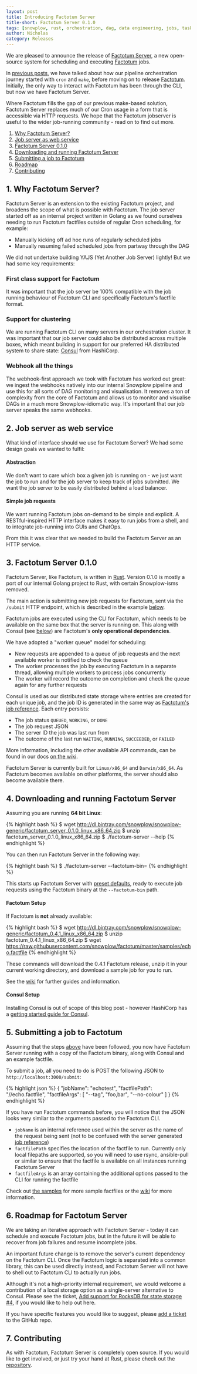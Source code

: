 ```yaml
---
layout: post
title: Introducing Factotum Server
title-short: Factotum Server 0.1.0
tags: [snowplow, rust, orchestration, dag, data engineering, jobs, tasks, factotum, factotum-server, pipeline, rest, web service]
author: Nicholas
category: Releases
---
```


We are pleased to announce the release of [Factotum Server][factotum-server-repo], a new open-source system for scheduling and executing [Factotum][factotum-repo] jobs. 

In [previous posts][snowplow-job-make], we have talked about how our pipeline orchestration journey started with `cron` and `make`, before moving on to release [Factotum][factotum-first-blog]. Initially, the only way to interact with Factotum has been through the CLI, but now we have Factotum Server.

Where Factotum fills the gap of our previous make-based solution, Factotum Server replaces much of our Cron usage in a form that is accessible via HTTP requests. We hope that the Factotum jobserver is useful to the wider job-running community - read on to find out more.

1. [Why Factotum Server?](/blog/2017/04/24/introducing-factotum-server#why)
2. [Job server as web service](/blog/2017/04/24/introducing-factotum-server#web-service)
3. [Factotum Server 0.1.0](/blog/2017/04/24/introducing-factotum-server#factotum)
4. [Downloading and running Factotum Server](/blog/2017/04/24/introducing-factotum-server#install)
5. [Submitting a job to Factotum](/blog/2017/04/24/introducing-factotum-server#submittingxxx)
6. [Roadmap](/blog/2017/04/24/introducing-factotum-server#roadmap)
7. [Contributing](/blog/2017/04/24/introducing-factotum-server#contributing)

<!--more-->

<h2 id="why">1. Why Factotum Server?</h2>

Factotum Server is an extension to the existing Factotum project, and broadens the scope of what is possible with Factotum. The job server started off as an internal project written in Golang as we found ourselves needing to run Factotum factfiles outside of regular Cron scheduling, for example:

* Manually kicking off ad hoc runs of regularly scheduled jobs
* Manually resuming failed scheduled jobs from partway through the DAG

We did not undertake building YAJS (Yet Another Job Server) lightly! But we had some key requirements:

<h3>First class support for Factotum</h3>

It was important that the job server be 100% compatible with the job running behaviour of Factotum CLI and specifically Factotum's factfile format.

<h3>Support for clustering</h3>

We are running Factotum CLI on many servers in our orchestration cluster. It was important that our job server could also be distributed across multiple boxes, which meant building in support for our preferred HA distributed system to share state: [Consul][consul-io] from HashiCorp.

<h3>Webhook all the things</h3>

The webhook-first approach we took with Factotum has worked out great: we ingest the webhooks natively into our internal Snowplow pipeline and use this for all sorts of DAG monitoring and visualisation. It removes a ton of complexity from the core of Factotum and allows us to monitor and visualise DAGs in a much more Snowplow-idiomatic way. It's important that our job server speaks the same webhooks.

<h2 id="web-service">2. Job server as web service</h2>

What kind of interface should we use for Factotum Server? We had some design goals we wanted to fulfil:

<h4>Abstraction</h4>
We don't want to care which box a given job is running on - we just want the job to run and for the job server to keep track of jobs submitted. We want the job server to be easily distributed behind a load balancer.

<h4>Simple job requests</h4>
We want running Factotum jobs on-demand to be simple and explicit. A RESTful-inspired HTTP interface makes it easy to run jobs from a shell, and to integrate job-running into GUIs and ChatOps.

From this it was clear that we needed to build the Factotum Server as an HTTP service.

<h2 id="factotum">3. Factotum Server 0.1.0</h2>

Factotum Server, like Factotum, is written in [Rust][rust-lang]. Version 0.1.0 is mostly a port of our internal Golang project to Rust, with certain Snowplow-isms removed.

The main action is submitting new job requests for Factotum, sent via the `/submit` HTTP endpoint, which is described in the example [below](#submitting).

Factotum jobs are executed using the CLI for Factotum, which needs to be available on the same box that the server is running on. This along with Consul (see [below](#consul-install)) are Factotum's **only operational dependencies**.

We have adopted a "worker queue" model for scheduling:

- New requests are appended to a queue of job requests and the next available worker is notified to check the queue
- The worker processes the job by executing Factotum in a separate thread, allowing multiple workers to process jobs concurrently
- The worker will record the outcome on completion and check the queue again for any further requests

Consul is used as our distributed state storage where entries are created for each unique job, and the job ID is generated in the same way as [Factotum's job reference][factotum-common-fields]. Each entry persists:

* The job status `QUEUED`, `WORKING`, or `DONE`
* The job request JSON
* The server ID the job was last run from
* The outcome of the last run `WAITING`, `RUNNING`, `SUCCEEDED`, or `FAILED`

More information, including the other available API commands, can be found in our docs [on the wiki][factotum-server-wiki].

Factotum Server is currently built for `Linux/x86_64` and `Darwin/x86_64`. As Factotum becomes available on other platforms, the server should also become available there.

<h2 id="install">4. Downloading and running Factotum Server</h2>

Assuming you are running **64 bit Linux**:

{% highlight bash %}
$ wget http://dl.bintray.com/snowplow/snowplow-generic/factotum_server_0.1.0_linux_x86_64.zip
$ unzip factotum_server_0.1.0_linux_x86_64.zip
$ ./factotum-server --help
{% endhighlight %}

You can then run Factotum Server in the following way:

{% highlight bash %}
$ ./factotum-server --factotum-bin=<PATH>
{% endhighlight %}

This starts up Factotum Server with [preset defaults][factotum-server-defaults], ready to execute job requests using the Factotum binary at the `--factotum-bin` path.

<h4 id="factotum-install">Factotum Setup</h4>

If Factotum is **not** already available:

{% highlight bash %}
$ wget http://dl.bintray.com/snowplow/snowplow-generic/factotum_0.4.1_linux_x86_64.zip
$ unzip factotum_0.4.1_linux_x86_64.zip
$ wget https://raw.githubusercontent.com/snowplow/factotum/master/samples/echo.factfile
{% endhighlight %}

These commands will download the 0.4.1 Factotum release, unzip it in your current working directory, and download a sample job for you to run.

See the [wiki][wiki-home] for further guides and information.

<h4 id="consul-install">Consul Setup</h4>

Installing Consul is out of scope of this blog post - however HashiCorp has a [getting started guide for Consul][consul-install].

<h2 id="submitting">5. Submitting a job to Factotum</h2>

Assuming that the steps [above](#install) have been followed, you now have Factotum Server running with a copy of the Factotum binary, along with Consul and an example factfile.

To submit a job, all you need to do is POST the following JSON to `http://localhost:3000/submit`:

{% highlight json %}
{
    "jobName": "echotest",
    "factfilePath": "/<PATH>/echo.factfile",
    "factfileArgs": [ "--tag", "foo,bar", "--no-colour" ]
}
{% endhighlight %}

If you have run Factotum commands before, you will notice that the JSON looks very similar to the arguments passed to the Factotum CLI.

 - `jobName` is an internal reference used within the server as the name of the request being sent (not to be confused with the server generated [job reference][factotum-common-fields])
 - `factfilePath` specifies the location of the factfile to run. Currently only local filepaths are supported, so you will need to use rsync, ansible-pull or similar to ensure that the factfile is available on all instances running Factotum Server
 - `factfileArgs` is an array containing the additional options passed to the CLI for running the factfile

Check out [the samples][job-samples] for more sample factfiles or the [wiki][wiki-home] for more information.

<h2 id="roadmap">6. Roadmap for Factotum Server</h2>

We are taking an iterative approach with Factotum Server - today it can schedule and execute Factotum jobs, but in the future it will be able to recover from job failures and resume incomplete jobs.

An important future change is to remove the server's current dependency on the Factotum CLI. Once the Factotum logic is separated into a common library, this can be used directly instead, and Factotum Server will not have to shell out to Factotum CLI to actually run jobs.

Although it's not a high-priority internal requirement, we would welcome a contribution of a local storage option as a single-server alternative to Consul. Please see the ticket, [Add support for RocksDB for state storage #4][issue-4], if you would like to help out here.

If you have specific features you would like to suggest, please [add a ticket][factotum-server-issues] to the GitHub repo.

<h2 id="contributing">7. Contributing</h2>

As with Factotum, Factotum Server is completely open source. If you would like to get involved, or just try your hand at Rust, please check out the [repository][factotum-server-repo].

<!-- Links -->

[job-samples]: https://github.com/snowplow/factotum/tree/master/samples
[wiki-home]: https://github.com/snowplow/factotum/wiki
[factotum-server-wiki]: https://github.com/snowplow/factotum/wiki/Factotum-Server
[factotum-server-defaults]: https://github.com/snowplow/factotum/wiki/Factotum-Server-User-Guide#cli-arguments
[snowplow-job-make]: http://snowplowanalytics.com/blog/2015/10/13/orchestrating-batch-processing-pipelines-with-cron-and-make/
[factotum-first-blog]: http://snowplowanalytics.com/blog/2016/04/09/introducing-factotum-data-pipeline-runner/
[factotum-common-fields]: https://snowplowanalytics.com/blog/2016/11/07/factotum-0.3.0-released-with-webhooks/#common-fields
[factotum-server-repo]: https://github.com/snowplow/factotum-server
[factotum-repo]: https://github.com/snowplow/factotum
[rust-lang]: https://www.rust-lang.org/
[consul-io]: https://www.consul.io/
[consul-install]: https://www.consul.io/intro/getting-started/install.html

[issue-4]: https://github.com/snowplow/factotum-server/issues/4
[factotum-server-issues]: https://github.com/snowplow/factotum-server/issues/new
